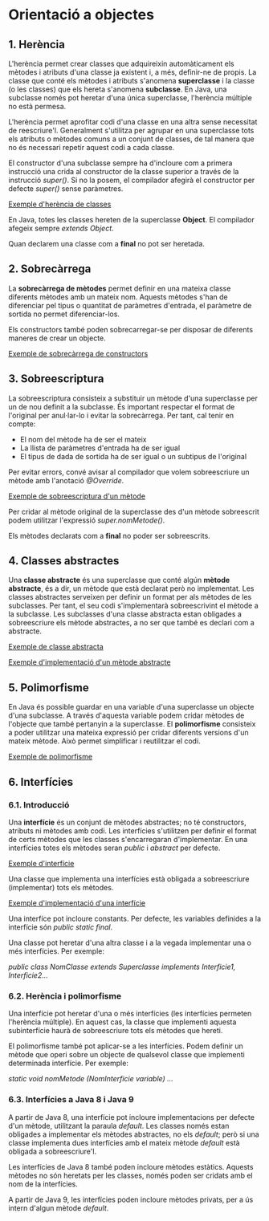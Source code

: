 # Orientació a objectes

## 1. Herència

L'herència permet crear classes que adquireixin automàticament els mètodes i atributs d'una classe ja existent i, a més, definir-ne de propis.
La classe que conté els mètodes i atributs s'anomena **superclasse** i la classe (o les classes) que els hereta s'anomena **subclasse**.
En Java, una subclasse només pot heretar d'una única superclasse, l'herència múltiple no està permesa.

L'herència permet aprofitar codi d'una classe en una altra sense necessitat de reescriure'l.
Generalment s'utilitza per agrupar en una superclasse tots els atributs o mètodes comuns a un conjunt de classes, de tal manera que no és necessari repetir aquest codi a cada classe.

El constructor d'una subclasse sempre ha d'incloure com a primera instrucció una crida al constructor de la classe superior a través de la instrucció *super()*.
Si no la posem, el compilador afegirà el constructor per defecte *super()* sense paràmetres.

[Exemple d'herència de classes](../src/objectes/herencia)

En Java, totes les classes hereten de la superclasse **Object**.
El compilador afegeix sempre *extends Object*.

Quan declarem una classe com a **final** no pot ser heretada.

## 2. Sobrecàrrega

La **sobrecàrrega de mètodes** permet definir en una mateixa classe diferents mètodes amb un mateix nom.
Aquests mètodes s'han de diferenciar pel tipus o quantitat de paràmetres d'entrada, el paràmetre de sortida no permet diferenciar-los.

Els constructors també poden sobrecarregar-se per disposar de diferents maneres de crear un objecte.

[Exemple de sobrecàrrega de constructors](../src/objectes/herencia/Persona.java)

## 3. Sobreescriptura

La sobreescriptura consisteix a substituir un mètode d'una superclasse per un de nou definit a la subclasse.
És important respectar el format de l'original per anul·lar-lo i evitar la sobrecàrrega.
Per tant, cal tenir en compte:

* El nom del mètode ha de ser el mateix
* La llista de paràmetres d'entrada ha de ser igual
* El tipus de dada de sortida ha de ser igual o un subtipus de l'original

Per evitar errors, convé avisar al compilador que volem sobreescriure un mètode amb l'anotació *@Override*.

[Exemple de sobreescriptura d'un mètode](../src/objectes/herencia/Alumne.java)

Per cridar al mètode original de la superclasse des d'un mètode sobreescrit podem utilitzar l'expressió *super.nomMetode()*.

Els mètodes declarats com a **final** no poder ser sobreescrits.

## 4. Classes abstractes

Una **classe abstracte** és una superclasse que conté algún **mètode abstracte**, és a dir, un mètode que està declarat però no implementat.
Les classes abstractes serveixen per definir un format per als mètodes de les subclasses.
Per tant, el seu codi s'implementarà sobreescrivint el mètode a la subclasse.
Les subclasses d'una classe abstracta estan obligades a sobreescriure els mètode abstractes, a no ser que també es declari com a abstracte.

[Exemple de classe abstracta](../src/objectes/polimorfisme/Figura.java)

[Exemple d'implementació d'un mètode abstracte](../src/objectes/polimorfisme/Cercle.java)

## 5. Polimorfisme

En Java és possible guardar en una variable d'una superclasse un objecte d'una subclasse.
A través d'aquesta variable podem cridar mètodes de l'objecte que també pertanyin a la superclasse.
El **polimorfisme** consisteix a poder utilitzar una mateixa expressió per cridar diferents versions d'un mateix mètode.
Això permet simplificar i reutilitzar el codi.

[Exemple de polimorfisme](../src/objectes/polimorfisme/Principal.java)

## 6. Interfícies

### 6.1. Introducció

Una **interfície** és un conjunt de mètodes abstractes; no té constructors, atributs ni mètodes amb codi.
Les interfícies s'utilitzen per definir el format de certs mètodes que les classes s'encarregaran d'implementar.
En una interfícies totes els mètodes seran *public* i *abstract* per defecte.

[Exemple d'interfície](../src/objectes/interficies/Operacions.java)

Una classe que implementa una interfícies està obligada a sobreescriure (implementar) tots els mètodes.

[Exemple d'implementació d'una interfície](../src/objectes/interficies/Aritmetica.java)

Una interfíce pot incloure constants.
Per defecte, les variables definides a la interfície són *public static final*.

Una classe pot heretar d'una altra classe i a la vegada implementar una o més interfícies.
Per exemple:

*public class NomClasse extends Superclasse implements Interficie1, Interficie2...*

### 6.2. Herència i polimorfisme

Una interfície pot heretar d'una o més interfícies (les interfícies permeten l'herència múltiple).
En aquest cas, la classe que implementi aquesta subinterfície haurà de sobreescriure tots els mètodes que hereti.

El polimorfisme també pot aplicar-se a les interfícies.
Podem definir un mètode que operi sobre un objecte de qualsevol classe que implementi determinada interfície.
Per exemple:

*static void nomMetode (NomInterficie variable) ...*

### 6.3. Interfícies a Java 8 i Java 9

A partir de Java 8, una interfície pot incloure implementacions per defecte d'un mètode, utilitzant la paraula *default*.
Les classes només estan obligades a implementar els mètodes abstractes, no els *default*;
però si una classe implementa dues interfícies amb el mateix mètode *default* està obligada a sobreescriure'l.

Les interfícies de Java 8 també poden incloure mètodes estàtics.
Aquests mètodes no són heretats per les classes, només poden ser cridats amb el nom de la interfícies.

A partir de Java 9, les interfícies poden incloure mètodes privats, per a ús intern d'algun mètode *default*.

